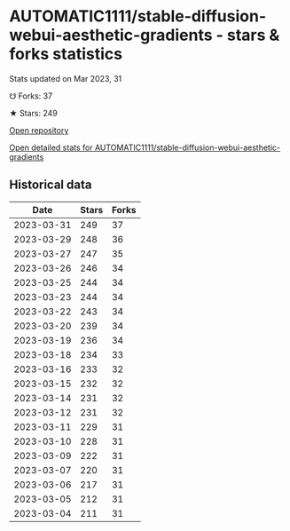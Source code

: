 # AUTOMATIC1111/stable-diffusion-webui-aesthetic-gradients - stars & forks statistics

Stats updated on Mar 2023, 31

☋ Forks: 37

★ Stars: 249

[Open repository](https://github.com/AUTOMATIC1111/stable-diffusion-webui-aesthetic-gradients)

[Open detailed stats for AUTOMATIC1111/stable-diffusion-webui-aesthetic-gradients](https://reviewgithub.com/rep/AUTOMATIC1111/stable-diffusion-webui-aesthetic-gradients)

## Historical data
| Date | Stars | Forks |
|------|-------|-------|
| 2023-03-31 | 249 | 37 | 
| 2023-03-29 | 248 | 36 | 
| 2023-03-27 | 247 | 35 | 
| 2023-03-26 | 246 | 34 | 
| 2023-03-25 | 244 | 34 | 
| 2023-03-23 | 244 | 34 | 
| 2023-03-22 | 243 | 34 | 
| 2023-03-20 | 239 | 34 | 
| 2023-03-19 | 236 | 34 | 
| 2023-03-18 | 234 | 33 | 
| 2023-03-16 | 233 | 32 | 
| 2023-03-15 | 232 | 32 | 
| 2023-03-14 | 231 | 32 | 
| 2023-03-12 | 231 | 32 | 
| 2023-03-11 | 229 | 31 | 
| 2023-03-10 | 228 | 31 | 
| 2023-03-09 | 222 | 31 | 
| 2023-03-07 | 220 | 31 | 
| 2023-03-06 | 217 | 31 | 
| 2023-03-05 | 212 | 31 | 
| 2023-03-04 | 211 | 31 | 

